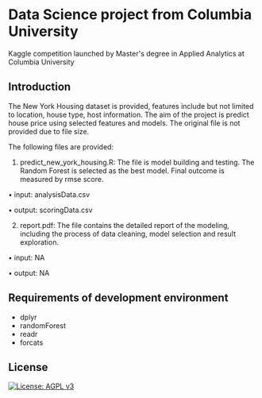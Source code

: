 # Data Science project from Columbia University
Kaggle competition launched by Master's degree in Applied Analytics at Columbia University

## Introduction
The New York Housing dataset is provided, features include but not limited to location, house type, host information. The aim of the project is predict house price using selected features and models. The original file is not provided due to file size.

The following files are provided:
1. predict_new_york_housing.R:
The file is model building and testing. The Random Forest is selected as the best model. Final outcome is measured by rmse score.

•	input: analysisData.csv

•	output: scoringData.csv

2. report.pdf:
The file contains the detailed report of the modeling, including the process of data cleaning, model selection and result exploration.

•	input: NA

•	output: NA

## Requirements of development environment
- dplyr
- randomForest
- readr
- forcats
## License
[![License: AGPL v3](https://img.shields.io/badge/License-AGPL_v3-green.svg)](https://www.gnu.org/licenses/agpl-3.0)
